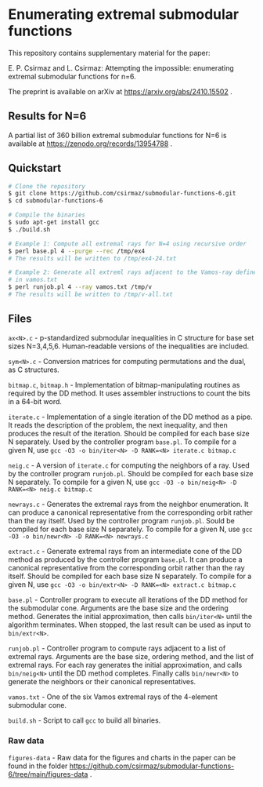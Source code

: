 
# Enumerating extremal submodular functions

This repository contains
supplementary material for the paper:

E. P. Csirmaz and L. Csirmaz:
Attempting the impossible: enumerating extremal submodular functions for n=6.

The preprint is available on arXiv at https://arxiv.org/abs/2410.15502 .

## Results for N=6

A partial list of 360 billion extremal submodular functions for N=6 is available at
https://zenodo.org/records/13954788 .

## Quickstart

```bash
# Clone the repository
$ git clone https://github.com/csirmaz/submodular-functions-6.git
$ cd submodular-functions-6

# Compile the binaries
$ sudo apt-get install gcc
$ ./build.sh

# Example 1: Compute all extremal rays for N=4 using recursive order
$ perl base.pl 4 --purge --rec /tmp/ex4
# The results will be written to /tmp/ex4-24.txt

# Example 2: Generate all extreml rays adjacent to the Vamos-ray defined
# in vamos.txt
$ perl runjob.pl 4 --ray vamos.txt /tmp/v
# The results will be written to /tmp/v-all.txt
```


## Files

`ax<N>.c` -  p-standardized submodular inequalities in C structure for base set
sizes N=3,4,5,6. Human-readable versions of the inequalities are included.

`sym<N>.c` - Conversion matrices for computing permutations and the dual, as
C structures.

`bitmap.c`, `bitmap.h` - Implementation of bitmap-manipulating routines as required by
the DD method. It uses assembler instructions to count the bits in a 64-bit word.

`iterate.c` - Implementation of a single iteration of the DD method as a pipe.
It reads the description of the problem, the next inequality, and then
produces the result of the iteration. Should be compiled for each
base size N separately. Used by the controller program `base.pl`.
To compile for a given N, use
`gcc -O3 -o bin/iter<N> -D RANK=<N> iterate.c bitmap.c`

`neig.c` - A version of `iterate.c` for computing the neighbors of a ray. Used by
the controller program `runjob.pl`. Should be compiled for each base
size N separately. To compile for a given N, use
`gcc -O3 -o bin/neig<N> -D RANK=<N> neig.c bitmap.c`

`newrays.c` - Generates the extremal rays from the neighbor enumeration. It can
produce a canonical representative from the corresponding orbit
rather than the ray itself. Used by the controller program `runjob.pl`.
Sould be compiled for each base size N separately. To compile for a given N, use
`gcc -O3 -o bin/newr<N> -D RANK=<N> newrays.c`

`extract.c` - Generate extremal rays from an intermediate cone of the DD method
as produced by the controller program `base.pl`. It can produce a
canonical representative from the corresponding orbit rather than
the ray itself. Should be compiled for each base size N separately.
To compile for a given N, use
`gcc -O3 -o bin/extr<N> -D RANK=<N> extract.c bitmap.c`

`base.pl` - Controller program to execute all iterations of the DD method for
the submodular cone. Arguments are the base size and the ordering
method. Generates the initial approximation, then calls `bin/iter<N>`
until the algorithm terminates. When stopped, the last result can be
used as input to `bin/extr<N>`. 

`runjob.pl` - Controller program to compute rays adjacent to a list of extremal
rays. Arguments are the base size, ordering method, and the list of
extremal rays. For each ray generates the initial approximation,
and calls `bin/neig<N>` until the DD method completes. Finally calls
`bin/newr<N>` to generate the neighbors or their canonical representatives.

`vamos.txt` - One of the six Vamos extremal rays of the 4-element submodular
cone.

`build.sh` - Script to call `gcc` to build all binaries.

### Raw data

`figures-data` - Raw data for the figures and charts in the paper can be found
in the folder https://github.com/csirmaz/submodular-functions-6/tree/main/figures-data .
